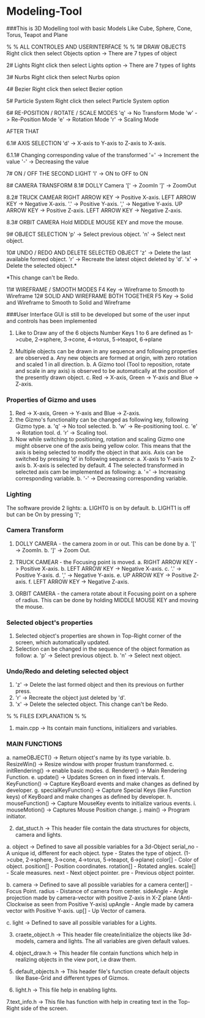 # Modeling-Tool

###This is 3D Modelling tool with basic Models Like Cube, Sphere, Cone, Torus, Teapot and Plane

% % ALL CONTROLES AND USERINTERFACE % %
1# DRAW OBJECTS
Right click then select Objects option -> There are 7 types of object

2# Lights
Right click then select Lights option -> There are 7 types of lights

3# Nurbs
Right click then select Nurbs opion

4# Bezier
Right click then select Bezier option

5# Particle System
Right click then select Particle System option

6# RE-POSITION / ROTATE / SCALE MODES
'q' -> No Transform Mode
'w' -> Re-Position Mode
'e' -> Rotation Mode
'r' -> Scaling Mode

AFTER THAT

6.1# AXIS SELECTION
'd' -> X-axis to Y-axis to Z-axis to X-axis.
	
6.1.1# Changing corresponding value of the transformed
'=' -> Increment the value
'-' -> Decreasing the value

7# ON / OFF THE SECOND LIGHT
'l' -> ON to OFF to ON

8# CAMERA TRANSFORM
8.1# DOLLY Camera
'[' -> ZoomIn
']' -> ZoomOut

8.2# TRUCK CAMEAR
RIGHT ARROW KEY -> Positive X-axis.
LEFT ARROW KEY 	-> Negative X-axis.
'.' 			-> Positive Y-axis.
',' 			-> Negative Y-axis.
UP ARROW KEY 	-> Positive Z-axis.
LEFT ARROW KEY 	-> Negative Z-axis.

8.3# ORBIT CAMERA
Hold MIDDLE MOUSE KEY and move the mouse.

9# OBJECT SELECTION
'p' -> Select previous object.
'n' -> Select next object.

10# UNDO / REDO AND DELETE SELECTED OBJECT
'z' -> Delete the last available formed object.
'r' -> Recreate the latest object deleted by 'd'.
'x' -> Delete the selected object.*

*This change can't be Redo.

11# WIREFRAME / SMOOTH MODES
F4 Key -> Wireframe to Smooth to Wireframe
12# SOLID AND WIREFRAME BOTH TOGETHER
F5 Key -> Solid and Wireframe to Smooth to Solid and Wireframe


###User Interface
GUI is still to be developed but some of the user input and controls has been implemented

1. Like to Draw any of the 6 objects Number Keys 1 to 6 are defined as
1->cube, 2->sphere, 3->cone, 4->torus, 5->teapot, 6->plane

2. Multiple objects can be drawn in any sequence and following properties are observed
a. Any new objects are formed at origin, with zero rotation and scaled 1 in all direction.
b. A Gizmo tool (Tool to reposition, rotate and scale in any axis) is observed to be 
automatically at the position of the presently drawn object.
c. Red -> X-axis, Green -> Y-axis and Blue -> Z-axis.
	
### Properties of Gizmo and uses
1. Red -> X-axis, Green -> Y-axis and Blue -> Z-axis.
2. the Gizmo's functionality can be changed as following key, following Gizmo type.
a. 'q' -> No tool selected.
b. 'w' -> Re-positioning tool.
c. 'e' -> Rotation tool.
d. 'r' -> Scaling tool.
3. Now while switching to positioning, rotation and scaling Gizmo one might observe one of the 
axis being yellow color. This means that the axis is being selected to modify the object in that axis.
Axis can be switched by pressing 'd' in following sequence:
a. X-axis to Y-axis to Z-axis
b. X-axis is selected by default.
4 The selected transformed in selected axis cam be implemented as following:
a. '=' -> Increasing corresponding variable.
b. '-' -> Decreasing corresponding variable.

### Lighting
The software provide 2 lights:
a. LIGHT0 is on by default.
b. LIGHT1 is off but can be On by pressing 'l';

### Camera Transform
1. DOLLY CAMERA - the camera zoom in or out.
This can be done by 
a. '[' -> ZoomIn.
b. ']' -> Zoom Out.

2. TRUCK CAMEAR - the Focusing point is moved.
a. RIGHT ARROW KEY -> Positive X-axis.
b. LEFT ARROW KEY -> Negative X-axis.
c. '.' -> Positive Y-axis.
d. ',' -> Negative Y-axis.
e. UP ARROW KEY -> Positive Z-axis.
f. LEFT ARROW KEY -> Negative Z-axis.

3. ORBIT CAMERA - the camera rotate about it Focusing point on a sphere of radius.
This can be done by holding MIDDLE MOUSE KEY and moving the mouse.


### Selected object's properties
1. Selected object's properties are shown in Top-Right corner of the screen, which automatically updated.
2. Selection can be changed in the sequence of the object formation as follow:
a. 'p' -> Select previous object.
b. 'n' -> Select next object.

### Undo/Redo and deleting selected object
1. 'z' -> Delete the last formed object and then its previous on further press.
2. 'r' -> Recreate the object just deleted by 'd'.
3. 'x' -> Delete the selected object. This change can't be Redo.
	


	
% % FILES EXPLANATION % %
1. main.cpp -> Its contain main functions, initializers and variables.

### MAIN FUNCTIONS

a. nameOBJECT() 		-> Return object's name by its type variable.
b. ResizeWin() 			-> Resize window with proper frustum transformed.
c. initRendering() 		-> enable basic modes.
d. Renderer() 			-> Main Rendering Function.
e. update() 			-> Updates Screen on in fixed intervals.
f. KeyFunction() 		-> Capture KeyBoard events and make changes as defined by developer.
g. specialKeyFunction() -> Capture Special Keys (like Function keys) of KeyBoard and make changes
 as defined by developer.
h. mouseFunction() 		-> Capture MouseKey events to initialize various events.
i. mouseMotion() 		-> Captures Mouse Position change.
j. main() 				-> Program initiator.

2. dat_stuct.h -> This header file contain the data structures for objects, camera and lights.

a. object -> Defined to save all possible variables for a 3d-Object
serial_no		- A unique id, different for each object.
type			- States the type of object. (1->cube, 2->sphere, 3->cone, 4->torus, 5->teapot, 6->plane)
color[]		- Color of object.
position[]	- Position coordinates.
rotation[]	- Rotated angles.
scale[]		- Scale measures.
next			- Next object pointer.
pre			- Previous object pointer.

b. camera -> Defined to save all possible variables for a camera
center[]		- Focus Point.
radius		- Distance of camera from center.
sideAngle		- Angle projection made by camera-vector with positive Z-axis in X-Z plane (Anti-Clockwise as 	seen from Positive Y-axis)
upAngle		- Angle made by camera vector with Positive Y-axis.
up[]			- Up Vector of camera.

c. light -> Defined to save all possible variables for a Lights.

3. craete_object.h -> This header file create/initialize the objects like 3d-models, camera and lights.
The all variables are given default values.

4. object_draw.h -> This header file contain functions which help in realizing objects in the view port, i.e draw them.

5. default_objects.h -> This header file's function create default objects like Base-Grid and different types of Gizmos.

6. light.h -> This file help in enabling lights.

7.text_info.h -> This file has function with help in creating text in the Top-Right side of the screen.
